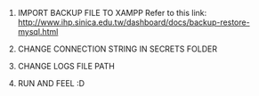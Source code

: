 1. IMPORT BACKUP FILE TO XAMPP
   Refer to this link: http://www.ihp.sinica.edu.tw/dashboard/docs/backup-restore-mysql.html

2. CHANGE CONNECTION STRING IN SECRETS FOLDER

3. CHANGE LOGS FILE PATH

4. RUN AND FEEL :D
